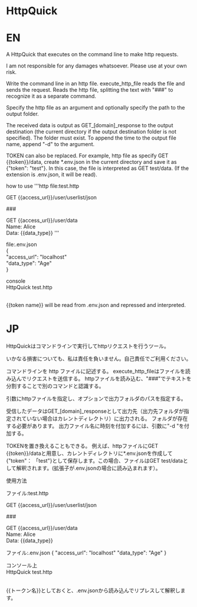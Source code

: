 # HttpQuick
# EN
A HttpQuick that executes on the command line to make http requests.

I am not responsible for any damages whatsoever. Please use at your own risk.

Write the command line in an http file.
execute_http_file reads the file and sends the request.
Reads the http file, splitting the text with "###" to recognize it as a separate command.

Specify the http file as an argument and optionally specify the path to the output folder.

The received data is output as GET_[domain]_response to the output destination (the current directory if the output destination folder is not specified).
The folder must exist.
To append the time to the output file name, append "-d" to the argument.

TOKEN can also be replaced.
For example, http file as specify GET {{token}}/data, create *.env.json in the current directory and save it as {"token": "test"}. In this case, the file is interpreted as GET test/data. (If the extension is .env.json, it will be read).

how to use
'''http
file:test.http

GET {{access_url}}/user/userlist/json  

\###

GET {{access_url}}/user/data  
Name: Alice  
Data: {{data_type}}
'''

file:.env.json  
{  
    "access_url": "localhost"  
    "data_type": "Age"  
}  

console  
HttpQuick test.http
<br><br>

{{token name}} will be read from .env.json and repressed and interpreted.

# JP
HttpQuickはコマンドラインで実行してhttpリクエストを行うツール。

いかなる損害についても、私は責任を負いません。自己責任でご利用ください。

コマンドラインを http ファイルに記述する。
execute_http_fileはファイルを読み込んでリクエストを送信する。
httpファイルを読み込む、"###"でテキストを分割することで別のコマンドと認識する。

引数にhttpファイルを指定し、オプションで出力フォルダのパスを指定する。

受信したデータはGET_[domain]_responseとして出力先（出力先フォルダが指定されていない場合はカレントディレクトリ）に出力される。
フォルダが存在する必要があります。
出力ファイル名に時刻を付加するには、引数に"-d "を付加する。

TOKENを置き換えることもできる。
例えば、httpファイルにGET {{token}}/dataと用意し、カレントディレクトリに*.env.jsonを作成して{"token"： 「test"}として保存します。この場合、ファイルはGET test/dataとして解釈されます。(拡張子が.env.jsonの場合に読み込まれます）。

使用方法

ファイル:test.http  

GET {{access_url}}/user/userlist/json  

\###

GET {{access_url}}/user/data  
Name: Alice  
Data: {{data_type}}  
  
  
  

ファイル:.env.json
{
    "access_url": "localhost"
    "data_type": "Age"
}

コンソール上  
HttpQuick test.http
<br><br>

{{トークン名}}としておくと、.env.jsonから読み込んでリプレスして解釈します。

